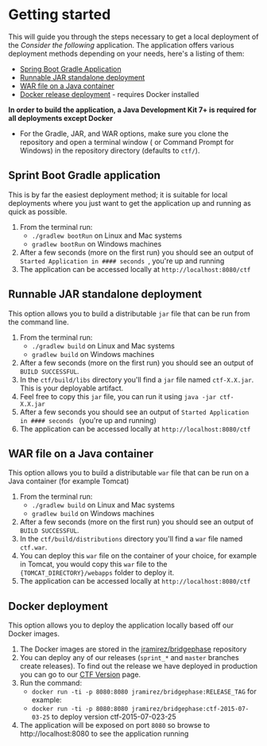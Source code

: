 # Getting started

This will guide you through the steps necessary to get a local 
deployment of the *Consider the following* application. The application
offers various deployment methods depending on your needs, here's a listing 
of them:  

* [Spring Boot Gradle Application](#sprintBootDeployment)
* [Runnable JAR standalone deployment](#jarDeployment)
* [WAR file on a Java container](#warDeployment)
* [Docker release deployment](#dockerDeployment) - requires Docker installed

**In order to build the application, a Java Development Kit 7+ is required for all deployments except Docker**

* For the Gradle, JAR, and WAR options, make sure you clone the repository and open a terminal window (
or Command Prompt for Windows) in the repository directory (defaults to `ctf/`).

<a name="sprintBootDeployment"></a>
## Sprint Boot Gradle application 
This is by far the easiest deployment method; it is suitable for local deployments where
you just want to get the application up and running as quick as possible.

1. From the terminal run:
	* `./gradlew bootRun` on Linux and Mac systems
	* `gradlew bootRun` on Windows machines
2. After a few seconds (more on the first run) you should see an output of 
`Started Application in #### seconds `, you're up and running 
3. The application can be accessed locally at `http://localhost:8080/ctf`
 
<a name="jarDeployment"></a>
## Runnable JAR standalone deployment 
This option allows you to build a distributable `jar` file that can be run from 
the command line.

1. From the terminal run:
	* `./gradlew build` on Linux and Mac systems
	* `gradlew build` on Windows machines
2. After a few seconds (more on the first run) you should see an output of
 `BUILD SUCCESSFUL`. 
3. In the `ctf/build/libs` directory you'll find a `jar` file named `ctf-X.X.jar`.
 This is your deployable artifact.
4. Feel free to copy this `jar` file, you can run it using `java -jar ctf-X.X.jar`
5. After a few seconds you should see an output of 
`Started Application in #### seconds ` (you're up and running) 
6. The application can be accessed locally at `http://localhost:8080/ctf`

<a name="warDeployment"></a>
## WAR file on a Java container 
This option allows you to build a distributable `war` file that can be run on a
Java container (for example Tomcat)

1. From the terminal run:
	* `./gradlew build` on Linux and Mac systems
	* `gradlew build` on Windows machines
2. After a few seconds (more on the first run) you should see an output of
 `BUILD SUCCESSFUL`. 
3. In the `ctf/build/distributions` directory you'll find a `war` file named
`ctf.war`. 
4. You can deploy this `war` file on the container of your choice, for example
 in Tomcat, you would copy this `war` file to the `{TOMCAT_DIRECTORY}/webapps` 
 folder to deploy it.
5. The application can be accessed locally at `http://localhost:8080/ctf`

<a name="dockerDeployment"></a>
## Docker deployment

This option allows you to deploy the application locally based off our Docker images.

1. The Docker images are stored in the [jramirez/bridgephase](https://registry.hub.docker.com/u/jramirez/bridgephase/tags/manage/#) repository
2. You can deploy any of our releases (`sprint_*` and `master` branches create releases). To find out the release we have deployed in production you can go to our [CTF Version](http://considerbridgephase.com/ctf/alive) page.
3. Run the command:
	* `docker run -ti -p 8080:8080 jramirez/bridgephase:RELEASE_TAG` for example:
	* `docker run -ti -p 8080:8080 jramirez/bridgephase:ctf-2015-07-03-25` to deploy version ctf-2015-07-023-25
4. The application will be exposed on port `8080` so browse to http://localhost:8080 to see the application running  
